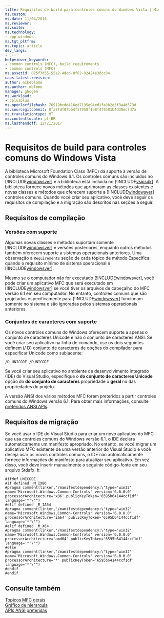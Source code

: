 ```yaml
---
title: Requisitos de build para controles comuns do Windows Vista | Microsoft Docs
ms.custom: 
ms.date: 11/04/2016
ms.reviewer: 
ms.suite: 
ms.technology:
- cpp-windows
ms.tgt_pltfrm: 
ms.topic: article
dev_langs:
- C++
helpviewer_keywords:
- common controls (MFC), build requirements
- common controls (MFC)
ms.assetid: 025f7d55-55a2-4dcd-8f62-02424e3dcc04
caps.latest.revision: 
author: mikeblome
ms.author: mblome
manager: ghogen
ms.workload:
- cplusplus
ms.openlocfilehash: 76919bcdd416ed7195e94ed1fa0b2e3f3a4d573d
ms.sourcegitcommit: 8fa8fdf0fbb4f57950f1e8f4f9b81b4d39ec7d7a
ms.translationtype: MT
ms.contentlocale: pt-BR
ms.lasthandoff: 12/21/2017
---
```

# <a name="build-requirements-for-windows-vista-common-controls"></a>Requisitos de build para controles comuns do Windows Vista
A biblioteca Microsoft Foundation Class (MFC) dá suporte à versão de controles comuns do Windows 6.1. Os controles comuns são incluídos no [!INCLUDE[windowsver](../build/reference/includes/windowsver_md.md)] e a biblioteca está incluída no [!INCLUDE[vsipsdk](../mfc/includes/vsipsdk_md.md)]. A biblioteca fornece novos métodos que aprimoram as classes existentes e novas classes e métodos que oferecem suporte a [!INCLUDE[windowsver](../build/reference/includes/windowsver_md.md)] controles comuns. Quando você criar seu aplicativo, você deve seguir os requisitos de compilação e a migração são descritos nas seções a seguir.  
  
## <a name="compilation-requirements"></a>Requisitos de compilação  
  
### <a name="supported-versions"></a>Versões com suporte  
 Algumas novas classes e métodos suportam somente [!INCLUDE[windowsver](../build/reference/includes/windowsver_md.md)] e versões posteriores, enquanto outros métodos também oferecem suporte a sistemas operacionais anteriores. Uma observação a `Requirements` seção de cada tópico de método Especifica quando o requisito mínimo de sistema operacional é [!INCLUDE[windowsver](../build/reference/includes/windowsver_md.md)].  
  
 Mesmo se o computador não for executado [!INCLUDE[windowsver](../build/reference/includes/windowsver_md.md)], você pode criar um aplicativo MFC que será executado em [!INCLUDE[windowsver](../build/reference/includes/windowsver_md.md)] se você tiver os arquivos de cabeçalho do MFC versão 6.1 em seu computador. No entanto, controles comuns que são projetados especificamente para [!INCLUDE[windowsver](../build/reference/includes/windowsver_md.md)] funcionam somente no sistema e são ignoradas pelos sistemas operacionais anteriores.  
  
### <a name="supported-character-sets"></a>Conjuntos de caracteres com suporte  
 Os novos controles comuns do Windows oferecem suporte a apenas o conjunto de caracteres Unicode e não o conjunto de caracteres ANSI. Se você criar seu aplicativo na linha de comando, use os dois seguintes definem (/ D) conjunto de caracteres de opções do compilador para especificar Unicode como subjacente:  
  
```  
/D_UNICODE /DUNICODE  
```  
  
 Se você criar seu aplicativo no ambiente de desenvolvimento integrado (IDE) do Visual Studio, especifique o **do conjunto de caracteres Unicode** opção do **do conjunto de caracteres** propriedade o **geral**  nó das propriedades do projeto.  
  
 A versão ANSI dos vários métodos MFC foram preteridos a partir controles comuns do Windows versão 6.1. Para obter mais informações, consulte [preteridos ANSI APIs](../mfc/deprecated-ansi-apis.md).  
  
## <a name="migration-requirements"></a>Requisitos de migração  
 Se você usar o IDE do Visual Studio para criar um novo aplicativo do MFC que usa controles comuns do Windows versão 6.1, o IDE declara automaticamente um manifesto apropriado. No entanto, se você migrar um aplicativo MFC existente de uma versão anterior do Visual Studio e você deseja usar os novos controles comuns, o IDE não automaticamente fornece informações do manifesto para atualizar seu aplicativo. Em vez disso, você deve inserir manualmente o seguinte código-fonte em seu arquivo Stdafx. h:  
  
```  
#ifdef UNICODE  
#if defined _M_IX86  
#pragma comment(linker,"/manifestdependency:\"type='win32' name='Microsoft.Windows.Common-Controls' version='6.0.0.0' processorArchitecture='x86' publicKeyToken='6595b64144ccf1df' language='*'\"")  
#elif defined _M_IA64  
#pragma comment(linker,"/manifestdependency:\"type='win32' name='Microsoft.Windows.Common-Controls' version='6.0.0.0' processorArchitecture='ia64' publicKeyToken='6595b64144ccf1df' language='*'\"")  
#elif defined _M_X64  
#pragma comment(linker,"/manifestdependency:\"type='win32' name='Microsoft.Windows.Common-Controls' version='6.0.0.0' processorArchitecture='amd64' publicKeyToken='6595b64144ccf1df' language='*'\"")  
#else  
#pragma comment(linker,"/manifestdependency:\"type='win32' name='Microsoft.Windows.Common-Controls' version='6.0.0.0' processorArchitecture='*' publicKeyToken='6595b64144ccf1df' language='*'\"")  
#endif  
#endif  
```  
  
## <a name="see-also"></a>Consulte também  
 [Tópicos MFC gerais](../mfc/general-mfc-topics.md)   
 [Gráfico de hierarquia](../mfc/hierarchy-chart.md)   
 [APIs ANSI preteridas](../mfc/deprecated-ansi-apis.md)

